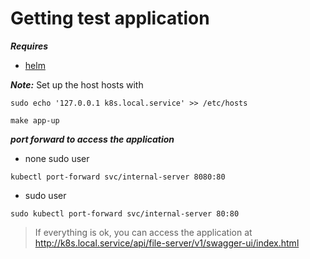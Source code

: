 # Getting test application

***Requires***

- [helm](https://helm.sh/docs/intro/install/)

***Note:*** Set up the host hosts with

```shell
sudo echo '127.0.0.1 k8s.local.service' >> /etc/hosts
```

```shell 
make app-up
```

***port forward to access the application***

- none sudo user

```shell
kubectl port-forward svc/internal-server 8080:80
```

- sudo user

```shell
sudo kubectl port-forward svc/internal-server 80:80
```

> If everything is ok, you can access the application
> at http://k8s.local.service/api/file-server/v1/swagger-ui/index.html
